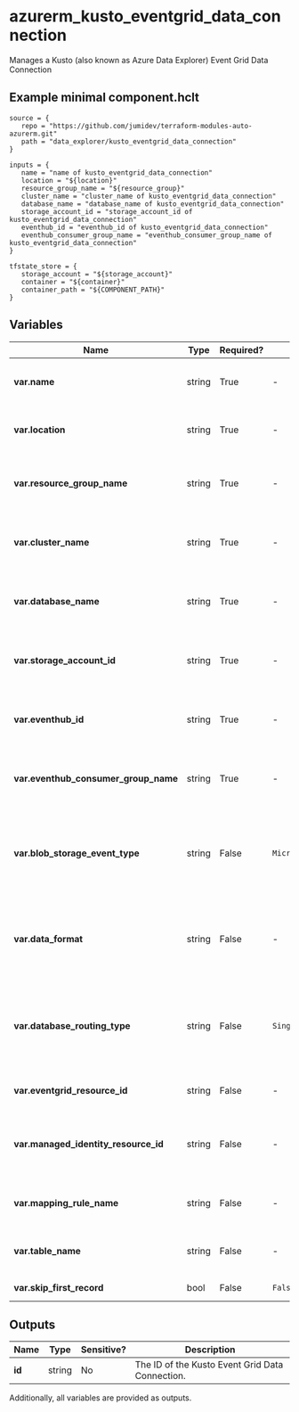 # azurerm_kusto_eventgrid_data_connection

Manages a Kusto (also known as Azure Data Explorer) Event Grid Data Connection

## Example minimal component.hclt

```hcl
source = {
   repo = "https://github.com/jumidev/terraform-modules-auto-azurerm.git" 
   path = "data_explorer/kusto_eventgrid_data_connection" 
}

inputs = {
   name = "name of kusto_eventgrid_data_connection" 
   location = "${location}" 
   resource_group_name = "${resource_group}" 
   cluster_name = "cluster_name of kusto_eventgrid_data_connection" 
   database_name = "database_name of kusto_eventgrid_data_connection" 
   storage_account_id = "storage_account_id of kusto_eventgrid_data_connection" 
   eventhub_id = "eventhub_id of kusto_eventgrid_data_connection" 
   eventhub_consumer_group_name = "eventhub_consumer_group_name of kusto_eventgrid_data_connection" 
}

tfstate_store = {
   storage_account = "${storage_account}" 
   container = "${container}" 
   container_path = "${COMPONENT_PATH}" 
}

```

## Variables

| Name | Type | Required? |  Default  |  Description |
| ---- | ---- | --------- |  ----------- | ----------- |
| **var.name** | string | True | -  |  The name of the Kusto Event Grid Data Connection to create. Changing this forces a new resource to be created. | 
| **var.location** | string | True | -  |  The location where the Kusto Database should be created. Changing this forces a new resource to be created. | 
| **var.resource_group_name** | string | True | -  |  Specifies the Resource Group where the Kusto Database should exist. Changing this forces a new resource to be created. | 
| **var.cluster_name** | string | True | -  |  Specifies the name of the Kusto Cluster this data connection will be added to. Changing this forces a new resource to be created. | 
| **var.database_name** | string | True | -  |  Specifies the name of the Kusto Database this data connection will be added to. Changing this forces a new resource to be created. | 
| **var.storage_account_id** | string | True | -  |  Specifies the resource id of the Storage Account this data connection will use for ingestion. Changing this forces a new resource to be created. | 
| **var.eventhub_id** | string | True | -  |  Specifies the resource id of the Event Hub this data connection will use for ingestion. Changing this forces a new resource to be created. | 
| **var.eventhub_consumer_group_name** | string | True | -  |  Specifies the Event Hub consumer group this data connection will use for ingestion. Changing this forces a new resource to be created. | 
| **var.blob_storage_event_type** | string | False | `Microsoft.Storage.BlobCreated`  |  Specifies the blob storage event type that needs to be processed. Possible Values are `Microsoft.Storage.BlobCreated` and `Microsoft.Storage.BlobRenamed`. Defaults to `Microsoft.Storage.BlobCreated`. | 
| **var.data_format** | string | False | -  |  Specifies the data format of the EventHub messages. Allowed values: `APACHEAVRO`, `AVRO`, `CSV`, `JSON`, `MULTIJSON`, `ORC`, `PARQUET`, `PSV`, `RAW`, `SCSV`, `SINGLEJSON`, `SOHSV`, `TSV`, `TSVE`, `TXT` and `W3CLOGFILE`. | 
| **var.database_routing_type** | string | False | `Single`  |  Indication for database routing information from the data connection, by default only database routing information is allowed. Allowed values: `Single`, `Multi`. Changing this forces a new resource to be created. Defaults to `Single`. | 
| **var.eventgrid_resource_id** | string | False | -  |  The resource ID of the event grid that is subscribed to the storage account events. | 
| **var.managed_identity_resource_id** | string | False | -  |  Empty for non-managed identity based data connection. For system assigned identity, provide cluster resource Id. For user assigned identity (UAI) provide the UAI resource Id. | 
| **var.mapping_rule_name** | string | False | -  |  Specifies the mapping rule used for the message ingestion. Mapping rule must exist before resource is created. | 
| **var.table_name** | string | False | -  |  Specifies the target table name used for the message ingestion. Table must exist before resource is created. | 
| **var.skip_first_record** | bool | False | `False`  |  is the first record of every file ignored? Defaults to `false`. | 



## Outputs

| Name | Type | Sensitive? | Description |
| ---- | ---- | --------- | --------- |
| **id** | string | No  | The ID of the Kusto Event Grid Data Connection. | 

Additionally, all variables are provided as outputs.
